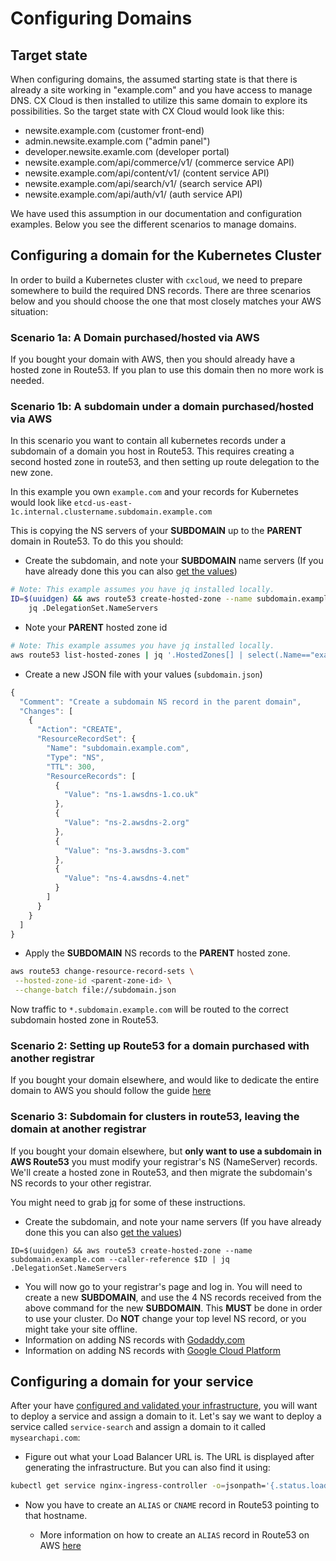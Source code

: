# Configuring Domains

## Target state

When configuring domains, the assumed starting state is that there is already a site working in "example.com" and you have access to manage DNS. CX Cloud is then installed to utilize this same domain to explore its possibilities. So the target state with CX Cloud would look like this: 

 - newsite.example.com (customer front-end)
 - admin.newsite.example.com ("admin panel")
 - developer.newsite.examle.com (developer portal)
 - newsite.example.com/api/commerce/v1/ (commerce service API)
 - newsite.example.com/api/content/v1/ (content service API)
 - newsite.example.com/api/search/v1/ (search service API)
 - newsite.example.com/api/auth/v1/ (auth service API)

We have used this assumption in our documentation and configuration examples. Below you see the different scenarios to manage domains. 


## Configuring a domain for the Kubernetes Cluster

In order to build a Kubernetes cluster with `cxcloud`, we need to prepare somewhere to build the required DNS records. There are three scenarios below and you should choose the one that most closely matches your AWS situation:

### Scenario 1a: A Domain purchased/hosted via AWS

If you bought your domain with AWS, then you should already have a hosted zone in Route53. If you plan to use this domain then no more work is needed.

### Scenario 1b: A subdomain under a domain purchased/hosted via AWS

In this scenario you want to contain all kubernetes records under a subdomain of a domain you host in Route53. This requires creating a second hosted zone in route53, and then setting up route delegation to the new zone.

In this example you own `example.com` and your records for Kubernetes would look like `etcd-us-east-1c.internal.clustername.subdomain.example.com`

This is copying the NS servers of your **SUBDOMAIN** up to the **PARENT** domain in Route53. To do this you should:

* Create the subdomain, and note your **SUBDOMAIN** name servers \(If you have already done this you can also [get the values](https://github.com/kubernetes/kops/blob/master/docs/ns.md)\)

```bash
# Note: This example assumes you have jq installed locally.
ID=$(uuidgen) && aws route53 create-hosted-zone --name subdomain.example.com --caller-reference $ID | \
    jq .DelegationSet.NameServers
```

* Note your **PARENT** hosted zone id

```bash
# Note: This example assumes you have jq installed locally.
aws route53 list-hosted-zones | jq '.HostedZones[] | select(.Name=="example.com.") | .Id'
```

* Create a new JSON file with your values \(`subdomain.json`\)

```javascript
{
  "Comment": "Create a subdomain NS record in the parent domain",
  "Changes": [
    {
      "Action": "CREATE",
      "ResourceRecordSet": {
        "Name": "subdomain.example.com",
        "Type": "NS",
        "TTL": 300,
        "ResourceRecords": [
          {
            "Value": "ns-1.awsdns-1.co.uk"
          },
          {
            "Value": "ns-2.awsdns-2.org"
          },
          {
            "Value": "ns-3.awsdns-3.com"
          },
          {
            "Value": "ns-4.awsdns-4.net"
          }
        ]
      }
    }
  ]
}
```

* Apply the **SUBDOMAIN** NS records to the **PARENT** hosted zone.

```bash
aws route53 change-resource-record-sets \
 --hosted-zone-id <parent-zone-id> \
 --change-batch file://subdomain.json
```

Now traffic to `*.subdomain.example.com` will be routed to the correct subdomain hosted zone in Route53.

### Scenario 2: Setting up Route53 for a domain purchased with another registrar

If you bought your domain elsewhere, and would like to dedicate the entire domain to AWS you should follow the guide [here](http://docs.aws.amazon.com/Route53/latest/DeveloperGuide/domain-transfer-to-route-53.html)

### Scenario 3: Subdomain for clusters in route53, leaving the domain at another registrar

If you bought your domain elsewhere, but **only want to use a subdomain in AWS Route53** you must modify your registrar's NS \(NameServer\) records. We'll create a hosted zone in Route53, and then migrate the subdomain's NS records to your other registrar.

You might need to grab [jq](https://github.com/stedolan/jq/wiki/Installation) for some of these instructions.

* Create the subdomain, and note your name servers \(If you have already done this you can also [get the values](https://github.com/kubernetes/kops/blob/master/docs/ns.md)\)

```text
ID=$(uuidgen) && aws route53 create-hosted-zone --name subdomain.example.com --caller-reference $ID | jq .DelegationSet.NameServers
```

* You will now go to your registrar's page and log in. You will need to create a new **SUBDOMAIN**, and use the 4 NS records received from the above command for the new **SUBDOMAIN**. This **MUST** be done in order to use your cluster. Do **NOT** change your top level NS record, or you might take your site offline.
* Information on adding NS records with [Godaddy.com](https://www.godaddy.com/help/set-custom-nameservers-for-domains-registered-with-godaddy-12317)
* Information on adding NS records with [Google Cloud Platform](https://cloud.google.com/dns/update-name-servers)

## Configuring a domain for your service

After your have [configured and validated your infrastructure](generating-infrastructure.md), you will want to deploy a service and assign a domain to it. Let's say we want to deploy a service called `service-search` and assign a domain to it called `mysearchapi.com`:

* Figure out what your Load Balancer URL is. The URL is displayed after generating the infrastructure. But you can also find it using:

```bash
kubectl get service nginx-ingress-controller -o=jsonpath='{.status.loadBalancer.ingress[0].hostname}'
```

* Now you have to create an `ALIAS` or `CNAME` record in Route53 pointing to that hostname.

  * More information on how to create an `ALIAS` record in Route53 on AWS [here](https://docs.aws.amazon.com/Route53/latest/DeveloperGuide/routing-to-elb-load-balancer.html)



